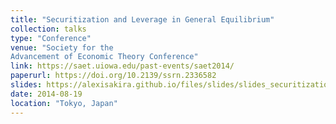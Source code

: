 ```yaml
---
title: "Securitization and Leverage in General Equilibrium"
collection: talks
type: "Conference"
venue: "Society for the
Advancement of Economic Theory Conference"
link: https://saet.uiowa.edu/past-events/saet2014/
paperurl: https://doi.org/10.2139/ssrn.2336582
slides: https://alexisakira.github.io/files/slides/slides_securitization.pdf
date: 2014-08-19
location: "Tokyo, Japan"
---
```


